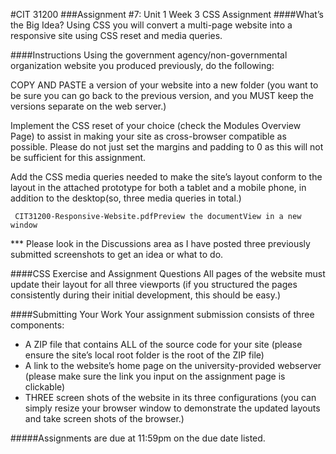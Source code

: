 #CIT 31200
###Assignment #7: Unit 1 Week 3 CSS Assignment
####What’s the Big Idea?
Using CSS you will convert a multi-page website into a responsive site using CSS reset and media queries.

####Instructions
Using the government agency/non-governmental organization website you produced previously, do the following:

COPY AND PASTE a version of your website into a new folder (you want to be sure you can go back to the previous version, and you MUST keep the versions separate on the web server.)

Implement the CSS reset of your choice (check the Modules Overview Page) to assist in making your site as cross-browser compatible as possible. Please do not just set the margins and padding to 0 as this will not be sufficient for this assignment.

Add the CSS media queries needed to make the site’s layout conform to the layout in the attached prototype for both a tablet and a mobile phone, in addition to the desktop(so, three media queries in total.)

     CIT31200-Responsive-Website.pdfPreview the documentView in a new window

*** Please look in the Discussions area as I have posted three previously submitted screenshots to get an idea or what to do.

####CSS Exercise and Assignment Questions
All pages of the website must update their layout for all three viewports (if you structured the pages consistently during their initial development, this should be easy.)

####Submitting Your Work
Your assignment submission consists of three components:
* A ZIP file that contains ALL of the source code for your site (please ensure the site’s local root folder is the root of the ZIP file)
* A link to the website’s home page on the university-provided webserver (please make sure the link you input on the assignment page is clickable)
* THREE screen shots of the website in its three configurations (you can simply resize your browser window to demonstrate the updated layouts and take screen shots of the browser.)

 

#####Assignments are due at 11:59pm on the due date listed.
